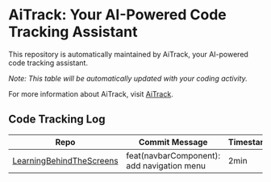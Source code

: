 # AiTrack: Your AI-Powered Code Tracking Assistant

This repository is automatically maintained by AiTrack, your AI-powered code tracking assistant.

*Note: This table will be automatically updated with your coding activity.*

For more information about AiTrack, visit [AiTrack](https://marketplace.visualstudio.com/items?itemName=Aitrack.aitrack).

## Code Tracking Log

| Repo | Commit Message | Timestamp | Date | Path |
|-----------|-----------------|----------------|------|------|
| [LearningBehindTheScreens](https://github.com/camyacodes/code-tracking/blob/main/LearningBehindTheScreens/README.md) | feat(navbarComponent): add navigation menu | 2min | 4/24/2025 | [path](https://github.com/camyacodes/code-tracking/blob/main/LearningBehindTheScreens/4/24/2025/22%3A32%3A03-2.md) |
